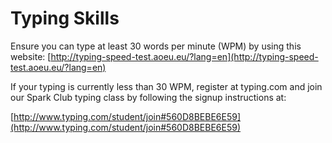 # Typing Skills

Ensure you can type at least 30 words per minute (WPM) by using this website: [http://typing-speed-test.aoeu.eu/?lang=en](http://typing-speed-test.aoeu.eu/?lang=en)

If your typing is currently less than 30 WPM, register at typing.com and join our Spark Club typing class by following the signup instructions at:

[http://www.typing.com/student/join#560D8BEBE6E59](http://www.typing.com/student/join#560D8BEBE6E59)